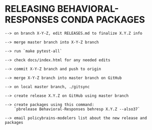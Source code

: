 RELEASING BEHAVIORAL-RESPONSES CONDA PACKAGES
=============================================

```
--> on branch X-Y-Z, edit RELEASES.md to finalize X.Y.Z info

--> merge master branch into X-Y-Z branch

--> run `make pytest-all`

--> check docs/index.html for any needed edits

--> commit X-Y-Z branch and push to origin

--> merge X-Y-Z branch into master branch on GitHub

--> on local master branch, ./gitsync

--> create release X.Y.Z on GitHub using master branch

--> create packages using this command:
    `pbrelease Behavioral-Responses behresp X.Y.Z --also37`

--> email policybrains-modelers list about the new release and packages
```
